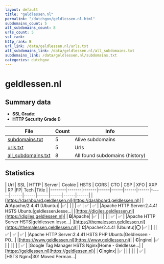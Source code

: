 ```yaml
---
layout: default
title: "geldlessen.nl"
permalink: "/dutchgov/geldlessen.nl.html"
subdomains_count: 5
all_subdomains_count: 8
urls_count: 5
ssl_rank: 
http_rank: B
url_link: /data/geldlessen.nl/urls.txt
all_subdomains_link: /data/geldlessen.nl/all_subdomains.txt
subdomains_link: /data/geldlessen.nl/subdomains.txt
categories: dutchgov
---
```



# geldlessen.nl
## Summary data


 - **SSL Grade**:
 - **HTTP Security Grade**:B


| File       | Count | Info |
|------------|-------|------|
|[subdomains.txt](/data/geldlessen.nl/subdomains.txt)|5|Alive subdomains|
|[urls.txt](/data/geldlessen.nl/urls.txt)|5|Urls|
|[all_subdomains.txt](/data/geldlessen.nl/all_subdomains.txt)|8|All found subdomains (history)|


## Statistics


| Url | SSL | HTTP | Server | Cookie | HSTS | CORS | CTO | CSP | XFO | XXP | RP |FP| Tech |Title |
|--------|-------|-------|------|------|------|------|------|------|------|------|------|------|------|
|[https://dashboard.geldlessen.nl](https://dashboard.geldlessen.nl)| | **A**|Apache/2.4.41 (Ubuntu)| |:white_check_mark: | | | | :white_check_mark: | :white_check_mark: | :white_check_mark: | |Apache HTTP Server:2.4.41 HSTS Ubuntu|geldlessen.lesse...|
|[https://digiles.geldlessen.nl](https://digiles.geldlessen.nl)| | **B**|Apache| |:white_check_mark: | | | | | :white_check_mark: | :white_check_mark: | |Apache HTTP Server HSTS|geldlessen.lesse...|
|[https://themalessen.geldlessen.nl](https://themalessen.geldlessen.nl)| | **C**|Apache/2.4.41 (Ubuntu)|:o: |:white_check_mark: | | | | :white_check_mark: | :white_check_mark: | :white_check_mark: | |Apache HTTP Server:2.4.41 HSTS PHP Ubuntu|Geldlessen - PO...|
|[https://www.geldlessen.nl](https://www.geldlessen.nl)| | **C**|nginx| |:white_check_mark: | | | | | | :white_check_mark: | |Google Tag Manager HSTS Nginx|Home - Geldlesse...|
|[https://geldlessen.nl](https://geldlessen.nl)| | **C**|nginx| |:white_check_mark: | | | | | | :white_check_mark: | |HSTS Nginx|301 Moved Perman...|